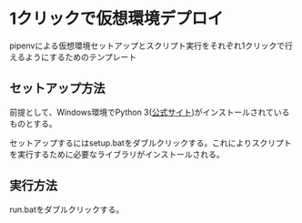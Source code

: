 # 1クリックで仮想環境デプロイ

pipenvによる仮想環境セットアップとスクリプト実行をそれぞれ1クリックで行えるようにするためのテンプレート

## セットアップ方法

前提として、Windows環境でPython 3([公式サイト](https://www.python.org/))がインストールされているものとする。

セットアップするにはsetup.batをダブルクリックする。これによりスクリプトを実行するために必要なライブラリがインストールされる。

## 実行方法

run.batをダブルクリックする。
